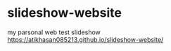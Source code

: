 # slideshow-website
my parsonal web test slideshow
https://atikhasan085213.github.io/slideshow-website/
